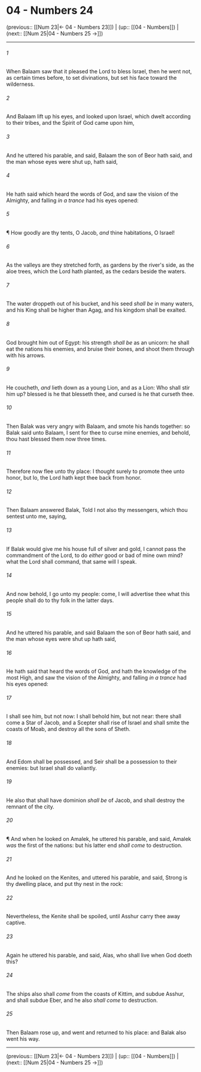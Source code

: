 # 04 - Numbers 24

(previous:: [[Num 23|← 04 - Numbers 23]]) | (up:: [[04 - Numbers]]) | (next:: [[Num 25|04 - Numbers 25 →]])

***


###### 1 
When Balaam saw that it pleased the Lord to bless Israel, then he went not, as certain times before, to set divinations, but set his face toward the wilderness. 

###### 2 
And Balaam lift up his eyes, and looked upon Israel, which dwelt according to their tribes, and the Spirit of God came upon him, 

###### 3 
And he uttered his parable, and said, Balaam the son of Beor hath said, and the man whose eyes were shut up, hath said, 

###### 4 
He hath said which heard the words of God, and saw the vision of the Almighty, and falling _in a trance_ had his eyes opened: 

###### 5 
¶ How goodly are thy tents, O Jacob, _and_ thine habitations, O Israel! 

###### 6 
As the valleys are they stretched forth, as gardens by the river's side, as the aloe trees, which the Lord hath planted, as the cedars beside the waters. 

###### 7 
The water droppeth out of his bucket, and his seed _shall be_ in many waters, and his King shall be higher than Agag, and his kingdom shall be exalted. 

###### 8 
God brought him out of Egypt: his strength _shall be_ as an unicorn: he shall eat the nations his enemies, and bruise their bones, and shoot them through with his arrows. 

###### 9 
He coucheth, _and_ lieth down as a young Lion, and as a Lion: Who shall stir him up? blessed is he that blesseth thee, and cursed is he that curseth thee. 

###### 10 
Then Balak was very angry with Balaam, and smote his hands together: so Balak said unto Balaam, I sent for thee to curse mine enemies, and behold, thou hast blessed them now three times. 

###### 11 
Therefore now flee unto thy place: I thought surely to promote thee unto honor, but lo, the Lord hath kept thee back from honor. 

###### 12 
Then Balaam answered Balak, Told I not also thy messengers, which thou sentest unto me, saying, 

###### 13 
If Balak would give me his house full of silver and gold, I cannot pass the commandment of the Lord, to do _either_ good or bad of mine own mind? what the Lord shall command, that same will I speak. 

###### 14 
And now behold, I go unto my people: come, I will advertise thee what this people shall do to thy folk in the latter days. 

###### 15 
And he uttered his parable, and said Balaam the son of Beor hath said, and the man whose eyes were shut up hath said, 

###### 16 
He hath said that heard the words of God, and hath the knowledge of the most High, and saw the vision of the Almighty, and falling _in a trance_ had his eyes opened: 

###### 17 
I shall see him, but not now: I shall behold him, but not near: there shall come a Star of Jacob, and a Scepter shall rise of Israel and shall smite the coasts of Moab, and destroy all the sons of Sheth. 

###### 18 
And Edom shall be possessed, and Seir shall be a possession to their enemies: but Israel shall do valiantly. 

###### 19 
He also that shall have dominion _shall be_ of Jacob, and shall destroy the remnant of the city. 

###### 20 
¶ And when he looked on Amalek, he uttered his parable, and said, Amalek _was_ the first of the nations: but his latter end _shall come_ to destruction. 

###### 21 
And he looked on the Kenites, and uttered his parable, and said, Strong is thy dwelling place, and put thy nest in the rock: 

###### 22 
Nevertheless, the Kenite shall be spoiled, until Asshur carry thee away captive. 

###### 23 
Again he uttered his parable, and said, Alas, who shall live when God doeth this? 

###### 24 
The ships also shall _come_ from the coasts of Kittim, and subdue Asshur, and shall subdue Eber, and he also _shall come_ to destruction. 

###### 25 
Then Balaam rose up, and went and returned to his place: and Balak also went his way.

***

(previous:: [[Num 23|← 04 - Numbers 23]]) | (up:: [[04 - Numbers]]) | (next:: [[Num 25|04 - Numbers 25 →]])
